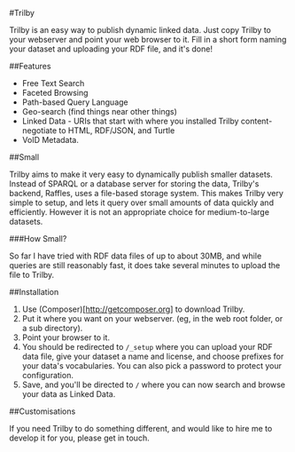 #Trilby

Trilby is an easy way to publish dynamic linked data. Just copy Trilby
to your webserver and point your web browser to it. Fill in a short form
naming your dataset and uploading your RDF file, and it's done!

##Features

* Free Text Search
* Faceted Browsing
* Path-based Query Language
* Geo-search (find things near other things)
* Linked Data - URIs that start with where you installed Trilby
  content-negotiate to HTML, RDF/JSON, and Turtle
* VoID Metadata.

##Small

Trilby aims to make it very easy to dynamically publish smaller
datasets. Instead of SPARQL or a database server for storing the data, Trilby's
backend, Raffles, uses a file-based storage system. This makes Trilby
very simple to setup, and lets it query over small amounts of data
quickly and efficiently. However it is not an appropriate choice for
medium-to-large datasets.

###How Small?

 So far I have tried with RDF data files of up to
about 30MB, and while queries are still reasonably fast, it does take
several minutes to upload the file to Trilby.

##Installation

1. Use (Composer)[http://getcomposer.org] to download Trilby.
2. Put it where you want on your webserver. (eg, in the web root folder,
   or a sub directory).
3. Point your browser to it.
4. You should be redirected to `/_setup` where you can upload your RDF data
   file, give your dataset a name and license, and choose prefixes for
   your data's vocabularies. You can also pick a password to protect
   your configuration.
5. Save, and you'll be directed to `/` where you can now search and browse
   your data as Linked Data.

##Customisations

If you need Trilby to do something different, and would like to hire me
to develop it for you, please get in touch.
